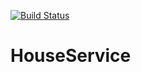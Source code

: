 [![Build Status](https://travis-ci.org/arakhmatullin/HW.houseservice.svg?branch=master)](https://travis-ci.org/arakhmatullin/HW.houseservice)

# HouseService